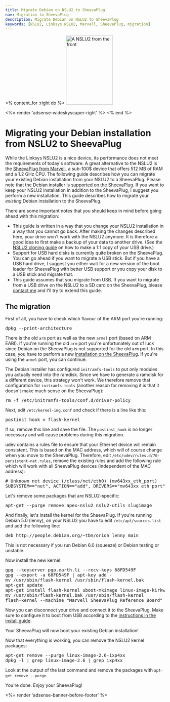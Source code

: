 ```yaml
---
title: Migrate Debian on NSLU2 to SheevaPlug
nav: Migration to SheevaPlug
description: Migrate Debian on NSLU2 to SheevaPlug
keywords: [NSLU2, Linksys NSLU2, Marvell, SheevaPlug, migration]
---
```


<% content_for :right do %>
<img src = "../images/r_nslu2_front.jpg" class="border" alt="A NSLU2 from the front" width="148" height="218" />

<%= render 'adsense-wideskyscaper-right' %>
<% end %>

<h1>Migrating your Debian installation from NSLU2 to SheevaPlug</h1>

While the Linksys NSLU2 is a nice device, its performance does not meet the
requirements of today's software.  A great alternative to the NSLU2 is the
<a href = "/debian/kirkwood/sheevaplug/">SheevaPlug from Marvell</a>, a
sub-100$ device that offers 512 MB of RAM and a 1.2 GHz CPU.  The following
guide describes how you can migrate your existing Debian installation from
your NSLU2 to a SheevaPlug.  Please note that the Debian installer is <a
href = "/debian/kirkwood/sheevaplug/install/">supported on the
SheevaPlug</a>.  If you want to keep your NSLU2 installation in addition to
the SheevaPlug, I suggest you perform a new installation.  This guide
describes how to migrate your <em>existing</em> Debian installation to the
SheevaPlug.

There are some important notes that you should keep in mind before going
ahead with this migration:

<ul>

<li>This guide is written in a way that you change your NSLU2 installation
in a way that you cannot go back.  After making the changes described here,
your drive won't work with the NSLU2 anymore.  It is therefore a good idea
to first make a backup of your data to another drive. (See the <a href =
"../clone">NSLU2 cloning guide</a> on how to make a 1:1 copy of your USB
drive.)</li>

<li>Support for USB hard disks is currently quite broken on the SheevaPlug.
You can go ahead if you want to migrate a USB stick.  But if you have a USB
hard drive, I suggest you either wait for a new version of the boot loader
for SheevaPlug with better USB support or you copy your disk to a USB stick
and migrate that.</li>

<li>This guide assumes that you migrate from USB.  If you want to migrate
from a USB drive on the NSLU2 to a SD card on the SheevaPlug, please <a
href = "/contact/">contact me</a> and I'll try to extend this guide.</li>

</ul>

<h2>The migration</h2>

First of all, you have to check which flavour of the ARM port you're
running:

<div class="code">
<pre>
dpkg --print-architecture
</pre>
</div>

There is the old `arm` port as well as the new `armel` port (based on ARM
EABI).  If you're running the old `arm` port you're unfortunately out of
luck since Debian on the SheevaPlug is not supported for the old `arm`
port.  In this case, you have to perform a new <a href =
"/debian/kirkwood/sheevaplug/">installation on the SheevaPlug</a>.  If
you're using the `armel` port, you can continue.

The Debian installer has configured `initramfs-tools` to put only modules
you actually need into the ramdisk.  Since we have to generate a ramdisk
for a different device, this strategy won't work.  We therefore remove that
configuration for `initramfs-tools` (another reason for removing it is that
it doesn't make much sense on the SheevaPlug):

<div class="code">
<pre>
rm -f /etc/initramfs-tools/conf.d/driver-policy
</pre>
</div>

Next, edit `/etc/kernel-img.conf` and check if there is a line like this:

<div class="code">
<pre>
postinst_hook = flash-kernel
</pre>
</div>

If so, remove this line and save the file.  The `postinst_hook` is no
longer necessary and will cause problems during this migration.

udev contains a rules file to ensure that your Ethernet device will remain
consistent.  This is based on the MAC address, which will of course change
when you move to the SheevaPlug.  Therefore, edit
`/etc/udev/rules.d/70-persistent-net.rules`, remove the existing rules and
add the following rule which will work with all SheevaPlug devices
(independent of the MAC address):

<div class="code">
<pre>
# Unknown net device (/class/net/eth0) (mv643xx_eth_port)
SUBSYSTEM=="net", ACTION=="add", DRIVERS=="mv643xx_eth_port", ATTR{type}=="1", KERNEL=="eth*", NAME="eth0"
</pre>
</div>

Let's remove some packages that are NSLU2-specific:

<div class="code">
<pre>
apt-get --purge remove apex-nslu2 nslu2-utils slugimage
</pre>
</div>

And finally, let's install the kernel for the SheevaPlug.  If you're
running Debian 5.0 (lenny), on your NSLU2 you have to edit
`/etc/apt/sources.list` and add the following line:

<div class="code">
<pre>
deb http://people.debian.org/~tbm/orion lenny main
</pre>
</div>

This is not necessary if you run Debian 6.0 (squeeze) or Debian testing or
unstable.

Now install the new kernel:

<div class="code">
<pre>
gpg --keyserver pgp.earth.li --recv-keys 68FD549F
gpg --export -a 68FD549F | apt-key add -
mv /usr/sbin/flash-kernel /usr/sbin/flash-kernel.bak
apt-get update
apt-get install flash-kernel uboot-mkimage linux-image-kirkwood
mv /usr/sbin/flash-kernel.bak /usr/sbin/flash-kernel
flash-kernel --machine "Marvell SheevaPlug Reference Board"
</pre>
</div>

Now you can disconnect your drive and connect it to the SheevaPlug.  Make
sure to configure it to boot from USB according to the <a href =
"/debian/kirkwood/sheevaplug/install/">instructions in the install
guide</a>.

Your SheevaPlug will now boot your existing Debian installation!

Now that everything is working, you can remove the NSLU2 kernel packages:

<div class="code">
<pre>
apt-get remove --purge linux-image-2.6-ixp4xx
dpkg -l | grep linux-image-2.6 | grep ixp4xx
</pre>
</div>

Look at the output of the last command and remove the packages with
`apt-get remove --purge`.

You're done.  Enjoy your SheevaPlug!

<div class="bbf">
<%= render 'adsense-banner-before-footer' %>
</div>

